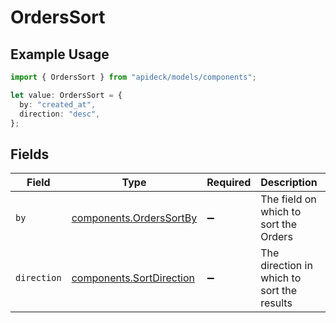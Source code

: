 # OrdersSort

## Example Usage

```typescript
import { OrdersSort } from "apideck/models/components";

let value: OrdersSort = {
  by: "created_at",
  direction: "desc",
};
```

## Fields

| Field                                                                | Type                                                                 | Required                                                             | Description                                                          | Example                                                              |
| -------------------------------------------------------------------- | -------------------------------------------------------------------- | -------------------------------------------------------------------- | -------------------------------------------------------------------- | -------------------------------------------------------------------- |
| `by`                                                                 | [components.OrdersSortBy](../../models/components/orderssortby.md)   | :heavy_minus_sign:                                                   | The field on which to sort the Orders                                | created_at                                                           |
| `direction`                                                          | [components.SortDirection](../../models/components/sortdirection.md) | :heavy_minus_sign:                                                   | The direction in which to sort the results                           |                                                                      |